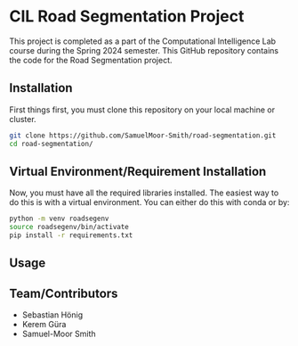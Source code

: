 # CIL Road Segmentation Project
This project is completed as a part of the Computational Intelligence Lab course during the Spring 2024 semester. This GitHub repository contains the code for the Road Segmentation project.

## Installation

First things first, you must clone this repository on your local machine or cluster.

```bash
git clone https://github.com/SamuelMoor-Smith/road-segmentation.git
cd road-segmentation/
```

## Virtual Environment/Requirement Installation

Now, you must have all the required libraries installed. The easiest way to do this is with a virtual environment. You can either do this with conda or by:

```bash
python -m venv roadsegenv
source roadsegenv/bin/activate
pip install -r requirements.txt
```

## Usage



## Team/Contributors
- Sebastian Hönig
- Kerem Güra
- Samuel-Moor Smith
